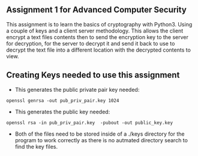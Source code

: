 ## Assignment 1 for Advanced Computer Security


This assignment is to learn the basics of cryptography with Python3. Using a couple of keys and a client server methodology. This allows the client encrypt a text files contents then to send the encryption key to the server for decryption, for the server to decrypt it and send it back to use to decrypt the text file into a different location with the decrypted contents to view.


## Creating Keys needed to use this assignment
- This generates the public private pair key needed:
```
openssl genrsa -out pub_priv_pair.key 1024
```

- This generates the public key needed:
```
openssl rsa -in pub_priv_pair.key  -pubout -out public_key.key
```

- Both of the files need to be stored inside of a ./keys directory for the program to work correctly as there is no autmated directory search to find the key files.
